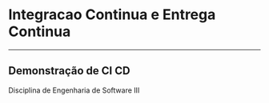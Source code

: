 # Integracao Continua e Entrega Continua
---
## Demonstração de CI CD

Disciplina de Engenharia de Software III
